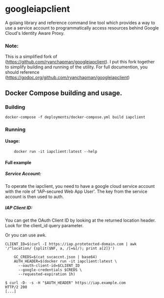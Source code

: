 # googleiapclient

A golang library and reference command line tool which provides a way to use a
service account to programmatically access resources behind Google Cloud's
Identity Aware Proxy.

### Note:

This is a simplified fork of (https://github.com/ryanchapman/googleiapclient). I
put this fork together to simplify building and running of the utility.  For
full documention, you should reference
(https://godoc.org/github.com/ryanchapman/googleiapclient) 

## Docker Compose building and usage.

### Building

```
docker-compose -f deployments/docker-compose.yml build iapclient
```

### Running


#### Usage:

```
    docker run -it iapclient:latest --help
```

#### Full example
##### Service Account:

To operate the iapclient, you need to have a google cloud service account with
the role of 'IAP-secured Web App User'.  The key from the service account is
then used to auth.

##### IAP Client ID:

You can get the OAuth Client ID by looking at the returned location header. Look
for the client_id query parameter.

Or you can use awk.

```
CLIENT_ID=$(curl -I https://iap.protetected-domain.com | awk '/^location/ {split($NF, a, /[=&]/); print a[2]}')
```

```
    GC_CREDS=$(cat svcaccnt.json | base64)
    AUTH_HEADER=$(docker run -it iapclient:latest \ 
      --oauth-client-id=$CLIENT_ID
      --google-credentials $CREDS \
      --requested-expiration 1h)

$ curl -D- -s -H "$AUTH_HEADER" https://iap.example.com
HTTP/2 200
[...]
```

